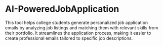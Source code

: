 # AI-PoweredJobApplication
 This tool helps college students generate personalized job application emails by analyzing job listings and matching them with relevant skills from their portfolio. It streamlines the application process, making it easier to create professional emails tailored to specific job descriptions.
